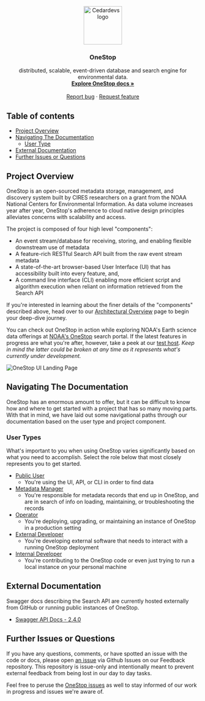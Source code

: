 <p align="center">
  <a href="https://cedardevs.github.io/onestop/">
    <img src="images/cedar_devs_logo.png" alt="Cedardevs logo" width="100" height="100">
  </a>
</p>
<h3 align="center">OneStop</h3>

<p align="center">
  distributed, scalable, event-driven database and search engine for environmental data.
  <br>
  <a href="https://cedardevs.github.io/onestop/"><strong>Explore OneStop docs »</strong></a>
  <br>
  <br>
  <a href="https://github.com/cedardevs/feedback/issues/new?template=bug.md">Report bug</a>
  ·
  <a href="https://github.com/cedardevs/feedback/issues/new?template=feature.md&labels=feature">Request feature</a>
</p>

## Table of contents

- [Project Overview](#project-overview)
- [Navigating The Documentation](#navigating-the-documentation)
  - [User Type](#user-types)
- [External Documentation](#external-documentation)
- [Further Issues or Questions](#further-issues-or-questions)

## Project Overview
OneStop is an open-sourced metadata storage, management, and discovery system built by CIRES researchers on a grant from the NOAA National Centers for Environmental Information. As data volume increases year after year, OneStop's adherence to cloud native design principles alleviates concerns with scalability and access.

The project is composed of four high level "components":
* An event stream/database for receiving, storing, and enabling flexible downstream use of metadata
* A feature-rich RESTful Search API built from the raw event stream metadata
* A state-of-the-art browser-based User Interface (UI) that has accessibility built into every feature, and,
* A command line interface (CLI) enabling more efficient script and algorithm execution when reliant on information retrieved from the Search API

If you're interested in learning about the finer details of the "components" described above, head over to our [Architectural Overview](api/architectural-overview.md) page to begin your deep-dive journey.

You can check out OneStop in action while exploring NOAA's Earth science data offerings at [NOAA's OneStop](https://data.noaa.gov/onestop/) search portal. If the latest features in progress are what you're after, however, take a peek at our [test host](https://sciapps.colorado.edu/onestop/). *Keep in mind the latter could be broken at any time as it represents what's currently under development.*

![OneStop UI Landing Page](images/onestop-landing-page.png)



## Navigating The Documentation
OneStop has an enormous amount to offer, but it can be difficult to know how and where to get started with a project that has so many moving parts.  With that in mind, we have laid out some navigational paths through our documentation based on the user type and project component.

### User Types
What's important to you when using OneStop varies significantly based on what you need to accomplish. Select the role below that most closely represents you to get started.
* [Public User](public-user)
  * You're using the UI, API, or CLI in order to find data
* [Metadata Manager](metadata-manager/metadata-manager)
  * You're responsible for metadata records that end up in OneStop, and are in search of info on loading, maintaining, or troubleshooting the records
* [Operator](operator)
  * You're deploying, upgrading, or maintaining an instance of OneStop in a production setting
* [External Developer](external-developer)
  * You're developing external software that needs to interact with a running OneStop deployment
* [Internal Developer](developer)
  * You're contributing to the OneStop code or even just trying to run a local instance on your personal machine


## External Documentation
Swagger docs describing the Search API are currently hosted externally from GitHub or running public instances of OneStop.
* [Swagger API Docs - 2.4.0](https://app.swaggerhub.com/apis/cedarbot/OneStop/2.4.0)

## Further Issues or Questions
If you have any questions, comments, or have spotted an issue with the code or docs, please open [an issue](https://github.com/cedardevs/feedback/issues) via Github Issues on our Feedback repository. This repository is issue-only and intentionally meant to prevent external feedback from being lost in our day to day tasks.

Feel free to peruse the [OneStop issues](https://github.com/cedardevs/onestop/issues) as well to stay informed of our work in progress and issues we're aware of.
